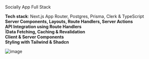 

Socially App Full Stack

 **Tech stack**: Next.js App Router, Postgres, Prisma, Clerk & TypeScript  
 **Server Components, Layouts, Route Handlers, Server Actions**  
 **API Integration using Route Handlers**  
Ï**Data Fetching, Caching & Revalidation**  
 **Client & Server Components**  
 **Styling with Tailwind & Shadcn**  


![image](https://github.com/user-attachments/assets/edb80335-fcd7-4c17-ac2b-70190989294f)
